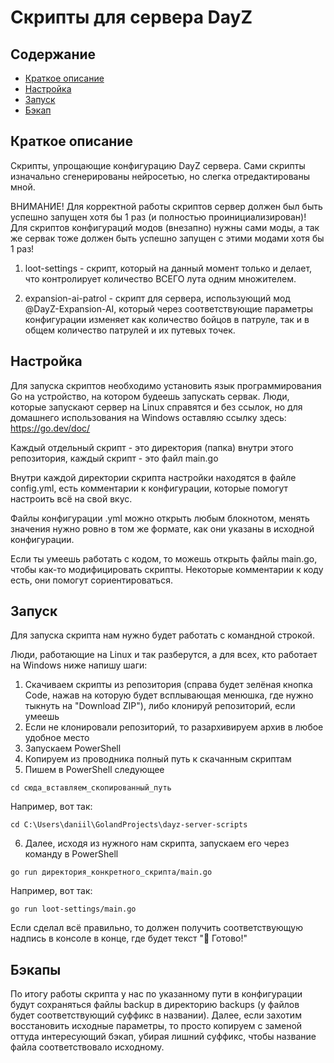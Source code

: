 # Скрипты для сервера DayZ

## Содержание
- [Краткое описание](#краткое-описание)
- [Настройка](#настройка)
- [Запуск](#запуск)
- [Бэкап](#бэкапы)


## Краткое описание

Скрипты, упрощающие конфигурацию DayZ сервера. Сами скрипты изначально сгенерированы нейросетью, но слегка отредактированы мной.

ВНИМАНИЕ! Для корректной работы скриптов сервер должен был быть успешно запущен хотя бы 1 раз (и полностью проинициализирован)! Для скриптов конфигураций модов (внезапно) нужны сами моды, а так же сервак тоже должен быть успешно запущен с этими модами хотя бы 1 раз!

1. loot-settings - скрипт, который на данный момент только и делает, что контролирует количество ВСЕГО лута одним множителем.

2. expansion-ai-patrol - скрипт для сервера, использующий мод @DayZ-Expansion-AI, который через соответствующие параметры конфигурации изменяет как количество бойцов в патруле, так и в общем количество патрулей и их путевых точек.

## Настройка

Для запуска скриптов необходимо установить язык программирования Go на устройство, на котором будеешь запускать сервак. Люди, которые запускают сервер на Linux справятся и без ссылок, но для домашнего использования на Windows оставляю ссылку здесь: https://go.dev/doc/

Каждый отдельный скрипт - это директория (папка) внутри этого репозитория, каждый скрипт - это файл main.go

Внутри каждой директории скрипта настройки находятся в файле config.yml, есть комментарии к конфигурации, которые помогут настроить всё на свой вкус. 

Файлы конфигурации .yml можно открыть любым блокнотом, менять значения нужно ровно в том же формате, как они указаны в исходной конфигурации.

Если ты умеешь работать с кодом, то можешь открыть файлы main.go, чтобы как-то модифицировать скрипты. Некоторые комментарии к коду есть, они помогут сориентироваться.

## Запуск

Для запуска скрипта нам нужно будет работать с командной строкой.

Люди, работающие на Linux и так разберутся, а для всех, кто работает на Windows ниже напишу шаги:

1. Скачиваем скрипты из репозитория (справа будет зелёная кнопка Code, нажав на которую будет всплывающая менюшка, где нужно тыкнуть на "Download ZIP"), либо клонируй репозиторий, если умеешь
2. Если не клонировали репозиторий, то разархивируем архив в любое удобное место
3. Запускаем PowerShell
4. Копируем из проводника полный путь к скачанным скриптам
5. Пишем в PowerShell следующее
```text
cd сюда_вставляем_скопированный_путь
```
Например, вот так:
```text
cd C:\Users\daniil\GolandProjects\dayz-server-scripts
```
6. Далее, исходя из нужного нам скрипта, запускаем его через команду в PowerShell
```text
go run директория_конкретного_скрипта/main.go
```
Например, вот так:
```text
go run loot-settings/main.go
```

Если сделал всё правильно, то должен получить соответствующую надпись в консоле в конце, где будет текст "🎉 Готово!"

## Бэкапы

По итогу работы скрипта у нас по указанному пути в конфигурации будут сохраняться файлы backup в директорию backups (у файлов будет соответствующий суффикс в названии). Далее, если захотим восстановить исходные параметры, то просто копируем с заменой оттуда интересующий бэкап, убирая лишний суффикс, чтобы название файла соответствовало исходному.

